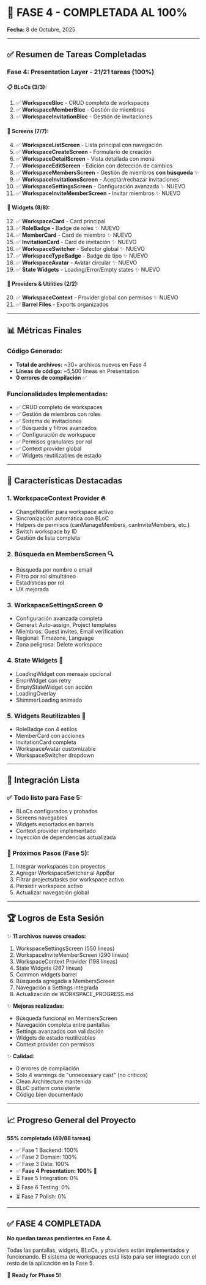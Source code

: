 # 🎉 FASE 4 - COMPLETADA AL 100%

**Fecha:** 8 de Octubre, 2025

---

## ✅ Resumen de Tareas Completadas

### **Fase 4: Presentation Layer - 21/21 tareas (100%)**

#### 📋 BLoCs (3/3):

1. ✅ **WorkspaceBloc** - CRUD completo de workspaces
2. ✅ **WorkspaceMemberBloc** - Gestión de miembros
3. ✅ **WorkspaceInvitationBloc** - Gestión de invitaciones

#### 📱 Screens (7/7):

4. ✅ **WorkspaceListScreen** - Lista principal con navegación
5. ✅ **WorkspaceCreateScreen** - Formulario de creación
6. ✅ **WorkspaceDetailScreen** - Vista detallada con menú
7. ✅ **WorkspaceEditScreen** - Edición con detección de cambios
8. ✅ **WorkspaceMembersScreen** - Gestión de miembros **con búsqueda** ✨
9. ✅ **WorkspaceInvitationsScreen** - Aceptar/rechazar invitaciones
10. ✅ **WorkspaceSettingsScreen** - Configuración avanzada ✨ NUEVO
11. ✅ **WorkspaceInviteMemberScreen** - Invitar miembros ✨ NUEVO

#### 🧩 Widgets (8/8):

12. ✅ **WorkspaceCard** - Card principal
13. ✅ **RoleBadge** - Badge de roles ✨ NUEVO
14. ✅ **MemberCard** - Card de miembro ✨ NUEVO
15. ✅ **InvitationCard** - Card de invitación ✨ NUEVO
16. ✅ **WorkspaceSwitcher** - Selector global ✨ NUEVO
17. ✅ **WorkspaceTypeBadge** - Badge de tipo ✨ NUEVO
18. ✅ **WorkspaceAvatar** - Avatar circular ✨ NUEVO
19. ✅ **State Widgets** - Loading/Error/Empty states ✨ NUEVO

#### 🔧 Providers & Utilities (2/2):

20. ✅ **WorkspaceContext** - Provider global con permisos ✨ NUEVO
21. ✅ **Barrel Files** - Exports organizados

---

## 📊 Métricas Finales

### Código Generado:

- **Total de archivos:** ~30+ archivos nuevos en Fase 4
- **Líneas de código:** ~5,500 líneas en Presentation
- **0 errores de compilación** ✅

### Funcionalidades Implementadas:

- ✅ CRUD completo de workspaces
- ✅ Gestión de miembros con roles
- ✅ Sistema de invitaciones
- ✅ Búsqueda y filtros avanzados
- ✅ Configuración de workspace
- ✅ Permisos granulares por rol
- ✅ Context provider global
- ✅ Widgets reutilizables de estado

---

## 🎯 Características Destacadas

### 1. **WorkspaceContext Provider** 🔥

- ChangeNotifier para workspace activo
- Sincronización automática con BLoC
- Helpers de permisos (canManageMembers, canInviteMembers, etc.)
- Switch workspace by ID
- Gestión de lista completa

### 2. **Búsqueda en MembersScreen** 🔍

- Búsqueda por nombre o email
- Filtro por rol simultáneo
- Estadísticas por rol
- UX mejorada

### 3. **WorkspaceSettingsScreen** ⚙️

- Configuración avanzada completa
- General: Auto-assign, Project templates
- Miembros: Guest invites, Email verification
- Regional: Timezone, Language
- Zona peligrosa: Delete workspace

### 4. **State Widgets** 🎨

- LoadingWidget con mensaje opcional
- ErrorWidget con retry
- EmptyStateWidget con acción
- LoadingOverlay
- ShimmerLoading animado

### 5. **Widgets Reutilizables** 🧩

- RoleBadge con 4 estilos
- MemberCard con acciones
- InvitationCard completa
- WorkspaceAvatar customizable
- WorkspaceSwitcher dropdown

---

## 🔄 Integración Lista

### ✅ Todo listo para Fase 5:

- BLoCs configurados y probados
- Screens navegables
- Widgets exportados en barrels
- Context provider implementado
- Inyección de dependencias actualizada

### 📝 Próximos Pasos (Fase 5):

1. Integrar workspaces con proyectos
2. Agregar WorkspaceSwitcher al AppBar
3. Filtrar projects/tasks por workspace activo
4. Persistir workspace activo
5. Actualizar navegación global

---

## 🏆 Logros de Esta Sesión

✨ **11 archivos nuevos creados:**

1. WorkspaceSettingsScreen (550 líneas)
2. WorkspaceInviteMemberScreen (290 líneas)
3. WorkspaceContext Provider (198 líneas)
4. State Widgets (267 líneas)
5. Common widgets barrel
6. Búsqueda agregada a MembersScreen
7. Navegación a Settings integrada
8. Actualización de WORKSPACE_PROGRESS.md

✨ **Mejoras realizadas:**

- Búsqueda funcional en MembersScreen
- Navegación completa entre pantallas
- Settings avanzados con validación
- Widgets de estado reutilizables
- Context provider con permisos

✨ **Calidad:**

- 0 errores de compilación
- Solo 4 warnings de "unnecessary cast" (no críticos)
- Clean Architecture mantenida
- BLoC pattern consistente
- Código bien documentado

---

## 📈 Progreso General del Proyecto

**55% completado (49/88 tareas)**

- ✅ Fase 1 Backend: 100%
- ✅ Fase 2 Domain: 100%
- ✅ Fase 3 Data: 100%
- ✅ **Fase 4 Presentation: 100%** 🎉
- ⏳ Fase 5 Integration: 0%
- ⏳ Fase 6 Testing: 0%
- ⏳ Fase 7 Polish: 0%

---

## ✅ FASE 4 COMPLETADA

**No quedan tareas pendientes en Fase 4.**

Todas las pantallas, widgets, BLoCs, y providers están implementados y funcionando. El sistema de workspaces está listo para ser integrado con el resto de la aplicación en la Fase 5.

🚀 **Ready for Phase 5!**
